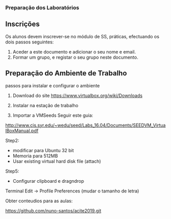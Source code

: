 ### Preparação dos Laboratórios



## Inscrições

Os alunos devem inscrever-se no módulo de SS, práticas, efectuando os dois passos seguintes:

1. Aceder a este documento e adicionar o seu nome e email.
2. Formar um grupo, e registar o seu grupo neste documento.


## Preparação do Ambiente de Trabalho

passos para instalar e configurar o ambiente

1. Download do site
https://www.virtualbox.org/wiki/Downloads

2. Instalar na estação de trabalho

3. Importar a VMSeeds
Seguir este guia:

http://www.cis.syr.edu/~wedu/seed/Labs_16.04/Documents/SEEDVM_VirtualBoxManual.pdf

Step2:
- modificar para Ubuntu 32 bit
- Memoria para 512MB
- Usar existing virtual hard disk file (attach)

Step5:
- Configurar clipboard e dragndrop

Terminal
Edit -> Profile Preferences (mudar o tamanho de letra)


Obter conteudios para as aulas:

https://github.com/nuno-santos/acite2019.git
